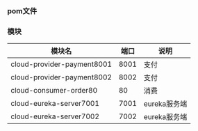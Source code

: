 ### pom文件



### 模块

| 模块名                     | 端口 | 说明         |
| -------------------------- | ---- | ------------ |
| cloud-provider-payment8001 | 8001 | 支付         |
| cloud-provider-payment8002 | 8002 | 支付         |
| cloud-consumer-order80     | 80   | 消费         |
| cloud-eureka-server7001    | 7001 | eureka服务端 |
| cloud-eureka-server7002    | 7002 | eureka服务端 |

